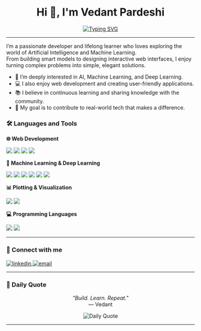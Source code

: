 <h1 align="center">Hi 👋, I'm Vedant Pardeshi</h1>

<p align="center">
  <a href="https://github.com/Vedant-Git-dev">
    <img src="https://readme-typing-svg.demolab.com?font=Fira+Code&weight=500&pause=1000&color=00BFFF&center=true&vCenter=true&width=500&lines=Aspiring+AI%2FML+Engineer;ML+%26+Deep+Learning+Explorer;Lifelong+Learner+and+Tech+Enthusiast" alt="Typing SVG" />
  </a>
</p>

---

I’m a passionate developer and lifelong learner who loves exploring the world of Artificial Intelligence and Machine Learning.  
From building smart models to designing interactive web interfaces, I enjoy turning complex problems into simple, elegant solutions.

- 🧠 I’m deeply interested in AI, Machine Learning, and Deep Learning.
- 💻 I also enjoy web development and creating user-friendly applications.
- 📚 I believe in continuous learning and sharing knowledge with the community.
- 🚀 My goal is to contribute to real-world tech that makes a difference.


### 🛠️ Languages and Tools

 **🌐 Web Development**
<p>
  <img src="https://img.shields.io/badge/HTML5-E34F26?style=for-the-badge&logo=html5&logoColor=white"/>
  <img src="https://img.shields.io/badge/CSS3-1572B6?style=for-the-badge&logo=css3&logoColor=white"/>
  <img src="https://img.shields.io/badge/JavaScript-F7DF1E?style=for-the-badge&logo=javascript&logoColor=black"/>
  <img src="https://img.shields.io/badge/React-61DAFB?style=for-the-badge&logo=react&logoColor=black"/>
</p>

 **🤖 Machine Learning & Deep Learning**
<p>
  <img src="https://img.shields.io/badge/Python-3776AB?style=for-the-badge&logo=python&logoColor=white"/>
  <img src="https://img.shields.io/badge/TensorFlow-FF6F00?style=for-the-badge&logo=tensorflow&logoColor=white"/>
  <img src="https://img.shields.io/badge/Keras-D00000?style=for-the-badge&logo=keras&logoColor=white"/>
  <img src="https://img.shields.io/badge/scikit--learn-F7931E?style=for-the-badge&logo=scikit-learn&logoColor=white"/>
  <img src="https://img.shields.io/badge/Pandas-150458?style=for-the-badge&logo=pandas&logoColor=white"/>
  <img src="https://img.shields.io/badge/Numpy-013243?style=for-the-badge&logo=numpy&logoColor=white"/>
</p>

 **📊 Plotting & Visualization**
<p>
  <img src="https://img.shields.io/badge/Matplotlib-11557c?style=for-the-badge&logo=matplotlib&logoColor=white"/>
  <img src="https://img.shields.io/badge/Seaborn-3776AB?style=for-the-badge&logo=python&logoColor=white"/>
</p>

 **💻 Programming Languages**
<p>
  <img src="https://img.shields.io/badge/C-00599C?style=for-the-badge&logo=c&logoColor=white"/>
  <img src="https://img.shields.io/badge/Java-ED8B00?style=for-the-badge&logo=java&logoColor=white"/>
</p>

---

### 🔗 Connect with me

<p align="left">
  <a href="https://www.linkedin.com/in/vedant-pardeshi" target="blank">
    <img align="center" src="https://img.shields.io/badge/LinkedIn-0077B5?style=for-the-badge&logo=linkedin&logoColor=white" alt="linkedin" />
  </a>
  <a href="mailto:vedantpardeshi26@gmail.com">
    <img align="center" src="https://img.shields.io/badge/Email-D14836?style=for-the-badge&logo=gmail&logoColor=white" alt="email" />
  </a>
</p>

---

### 📅 Daily Quote

<p align="center">
  <em>"Build. Learn. Repeat."</em><br>
  — Vedant
</p>

<p align="center">
  <img src="https://quotes-github-readme.vercel.app/api?type=horizontal&theme=dark&hideBorder=true&quote=Dream%20big%2C%20start%20small." alt="Daily Quote" />
</p>

---